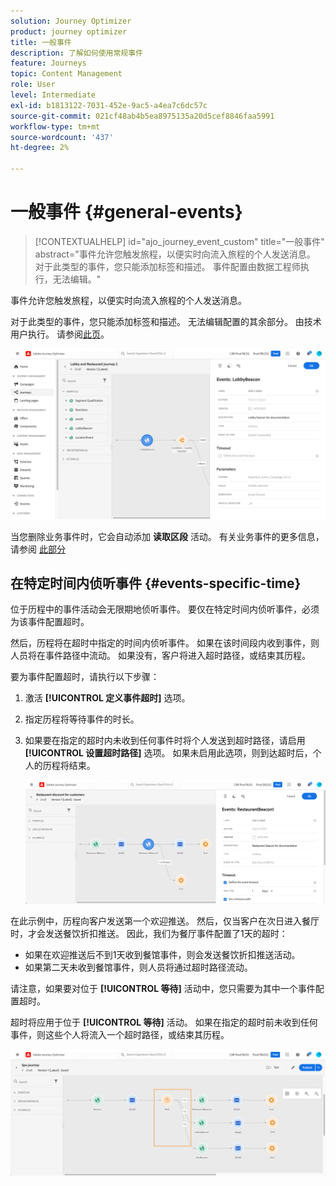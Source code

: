 ```yaml
---
solution: Journey Optimizer
product: journey optimizer
title: 一般事件
description: 了解如何使用常规事件
feature: Journeys
topic: Content Management
role: User
level: Intermediate
exl-id: b1813122-7031-452e-9ac5-a4ea7c6dc57c
source-git-commit: 021cf48ab4b5ea8975135a20d5cef8846faa5991
workflow-type: tm+mt
source-wordcount: '437'
ht-degree: 2%

---
```


# 一般事件 {#general-events}

>[!CONTEXTUALHELP]
>id="ajo_journey_event_custom"
>title="一般事件"
>abstract="事件允许您触发旅程，以便实时向流入旅程的个人发送消息。 对于此类型的事件，您只能添加标签和描述。 事件配置由数据工程师执行，无法编辑。"

事件允许您触发旅程，以便实时向流入旅程的个人发送消息。

对于此类型的事件，您只能添加标签和描述。 无法编辑配置的其余部分。 由技术用户执行。 请参阅[此页](../event/about-events.md)。

![](assets/general-events.png)

当您删除业务事件时，它会自动添加 **读取区段** 活动。 有关业务事件的更多信息，请参阅 [此部分](../event/about-events.md)

## 在特定时间内侦听事件 {#events-specific-time}

位于历程中的事件活动会无限期地侦听事件。 要仅在特定时间内侦听事件，必须为该事件配置超时。

然后，历程将在超时中指定的时间内侦听事件。 如果在该时间段内收到事件，则人员将在事件路径中流动。 如果没有，客户将进入超时路径，或结束其历程。

要为事件配置超时，请执行以下步骤：

1. 激活 **[!UICONTROL 定义事件超时]** 选项。

1. 指定历程将等待事件的时长。

1. 如果要在指定的超时内未收到任何事件时将个人发送到超时路径，请启用 **[!UICONTROL 设置超时路径]** 选项。 如果未启用此选项，则到达超时后，个人的历程将结束。

   ![](assets/event-timeout.png)

在此示例中，历程向客户发送第一个欢迎推送。 然后，仅当客户在次日进入餐厅时，才会发送餐饮折扣推送。 因此，我们为餐厅事件配置了1天的超时：

* 如果在欢迎推送后不到1天收到餐馆事件，则会发送餐饮折扣推送活动。
* 如果第二天未收到餐馆事件，则人员将通过超时路径流动。

请注意，如果要对位于 **[!UICONTROL 等待]** 活动中，您只需要为其中一个事件配置超时。

超时将应用于位于 **[!UICONTROL 等待]** 活动。 如果在指定的超时前未收到任何事件，则这些个人将流入一个超时路径，或结束其历程。

![](assets/event-timeout-group.png)
